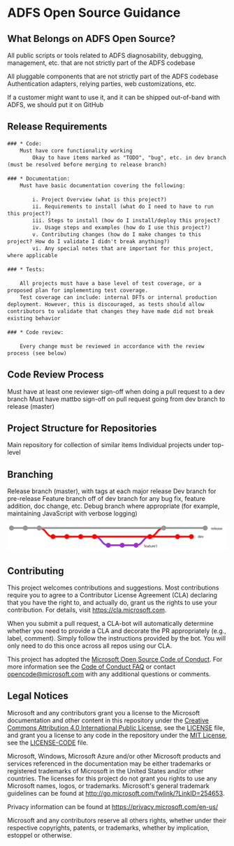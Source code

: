 # ADFS Open Source Guidance

## What Belongs on ADFS Open Source?

All public scripts or tools related to ADFS diagnosability, debugging, management, etc. that are not strictly part of the ADFS codebase

All pluggable components that are not strictly part of the ADFS codebase
    Authentication adapters, relying parties, web customizations, etc. 

If a customer might want to use it, and it can be shipped out-of-band with ADFS, we should put it on GitHub 

## Release Requirements

    ### * Code:
        Must have core functionality working 
            Okay to have items marked as "TODO", "bug", etc. in dev branch (must be resolved before merging to release branch) 
        
    ### * Documentation:
        Must have basic documentation covering the following:  
    
            i. Project Overview (what is this project?)
            ii. Requirements to install (what do I need to have to run this project?)
            iii. Steps to install (how do I install/deploy this project?
            iv. Usage steps and examples (how do I use this project?)
            v. Contributing changes (how do I make changes to this project? How do I validate I didn't break anything?) 
            vi. Any special notes that are important for this project, where applicable 
        
    ### * Tests:
    
        All projects must have a base level of test coverage, or a proposed plan for implementing test coverage. 
        Test coverage can include: internal DFTs or internal production deployment. However, this is discouraged, as tests should allow contributors to validate that changes they have made did not break existing behavior
    
    ### * Code review:
    
        Every change must be reviewed in accordance with the review process (see below) 

## Code Review Process

Must have at least one reviewer sign-off when doing a pull request to a dev branch
Must have mattbo sign-off on pull request going from dev branch to release (master) 

## Project Structure for Repositories 

Main repository for collection of similar items 
Individual projects under top-level 

## Branching

Release branch (master), with tags at each major release 
Dev branch for pre-release 
Feature branch off of dev branch for any bug fix, feature addition, doc change, etc. 
Debug branch where appropriate (for example, maintaining JavaScript with verbose logging) 

![Branchest](./images/branches.png)

## Contributing

This project welcomes contributions and suggestions.  Most contributions require you to agree to a
Contributor License Agreement (CLA) declaring that you have the right to, and actually do, grant us
the rights to use your contribution. For details, visit https://cla.microsoft.com.

When you submit a pull request, a CLA-bot will automatically determine whether you need to provide
a CLA and decorate the PR appropriately (e.g., label, comment). Simply follow the instructions
provided by the bot. You will only need to do this once across all repos using our CLA.

This project has adopted the [Microsoft Open Source Code of Conduct](https://opensource.microsoft.com/codeofconduct/).
For more information see the [Code of Conduct FAQ](https://opensource.microsoft.com/codeofconduct/faq/) or
contact [opencode@microsoft.com](mailto:opencode@microsoft.com) with any additional questions or comments.

## Legal Notices

Microsoft and any contributors grant you a license to the Microsoft documentation and other content
in this repository under the [Creative Commons Attribution 4.0 International Public License](https://creativecommons.org/licenses/by/4.0/legalcode),
see the [LICENSE](LICENSE) file, and grant you a license to any code in the repository under the [MIT License](https://opensource.org/licenses/MIT), see the
[LICENSE-CODE](LICENSE-CODE) file.

Microsoft, Windows, Microsoft Azure and/or other Microsoft products and services referenced in the documentation
may be either trademarks or registered trademarks of Microsoft in the United States and/or other countries.
The licenses for this project do not grant you rights to use any Microsoft names, logos, or trademarks.
Microsoft's general trademark guidelines can be found at http://go.microsoft.com/fwlink/?LinkID=254653.

Privacy information can be found at https://privacy.microsoft.com/en-us/

Microsoft and any contributors reserve all others rights, whether under their respective copyrights, patents,
or trademarks, whether by implication, estoppel or otherwise.